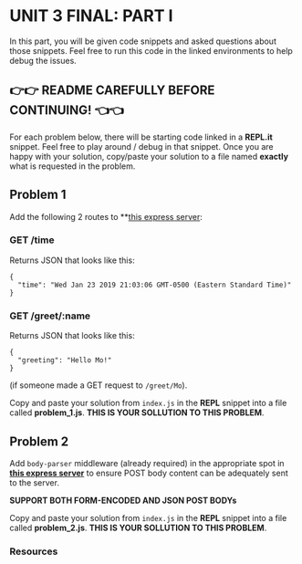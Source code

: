 
# UNIT 3 FINAL: PART I

In this part, you will be given code snippets and asked questions about those snippets. Feel free to run this code in the linked environments to help debug the issues. 

## 👉👉 README CAREFULLY BEFORE CONTINUING! 👈👈

For each problem below, there will be starting code linked in a **REPL.it** snippet. Feel free to play around / debug in that snippet. Once you are happy with your solution, copy/paste your solution to a file named **exactly** what is requested in the problem.

## Problem 1

Add the following 2 routes to **[this express server](https://repl.it/@mottaquikarim/AvariciousWelcomeField):

### GET /time
Returns JSON that looks like this:

```
{
  "time": "Wed Jan 23 2019 21:03:06 GMT-0500 (Eastern Standard Time)"
}
```

### GET /greet/:name

Returns JSON that looks like this:

```
{
  "greeting": "Hello Mo!"
}
```

(if someone made a GET request to `/greet/Mo`).

Copy and paste your solution from `index.js` in the **REPL** snippet into a file called **problem_1.js**. **THIS IS YOUR SOLLUTION TO THIS PROBLEM**.

## Problem 2

Add `body-parser` middleware (already required) in the appropriate spot in **[this express server](https://repl.it/@mottaquikarim/MealyDarkseagreenEngine)** to ensure POST body content can be adequately sent to the server.

**SUPPORT BOTH FORM-ENCODED AND JSON POST BODYs**

Copy and paste your solution from `index.js` in the **REPL** snippet into a file called **problem_2.js**. **THIS IS YOUR SOLLUTION TO THIS PROBLEM**.

### Resources

